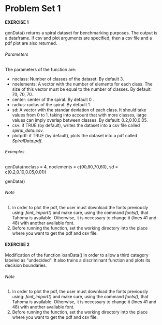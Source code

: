 
# Problem Set 1

#### EXERCISE 1
genData() returns a spiral dataset for benchmarking purposes. The output is a dataframe. If csv and plot arguments are specified, 
then a csv file and a pdf plot are also returned. 


###### Parameters

The parameters of the function are:

* noclass: Number of classes of the dataset. By default 3. 
* noelements: A vector with the number of elements for each class. The size of this vector must be equal to the number of classes. By default: 70, 70, 70.
* center: center of the spiral. By default 0 .
* radius: radius of the spiral. By default 1.
* sd: A vector with the standar deviation of each class. It should take values from 0 to 1, taking into account that with more classes, large values can imply overlap between classes. By default:  0.2,0.10,0.05. 
* csv: if TRUE (by default), writes the dataset into a csv file called *spiral_data.csv*.
* plotpdf: if TRUE (by default), plots the dataset into a pdf called *SpiralData.pdf*.

###### Examples
genData(noclass = 4, noelements = c(90,80,70,60), sd = c(0.2,0.10,0.05,0.01))

genData()

###### Note
1. In order to plot the pdf, the user must download the fonts previously using: *font_import()* and make sure, using the command *fonts()*, that Tahoma is available. Otherwise, it is necessary to change it (lines 41 and 48) with another available font. 
2. Before running the function, set the working directory into the place where you want to get the pdf and csv file. 


#### EXERCISE 2
Modification of the function loanData() in order to allow a third category labeled as "undecided". It also trains a discriminant function and plots its decision boundaries. 

###### Note
1. In order to plot the pdf, the user must download the fonts previously using: *font_import()* and make sure, using the command *fonts()*, that Tahoma is available. Otherwise, it is necessary to change it (lines 41 and 48) with another available font. 
2. Before running the function, set the working directory into the place where you want to get the pdf and csv file. 



